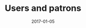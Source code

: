 ---
title: "Users and patrons"
date: 2017-01-05
weight: 5
description: >
  A short lead description about this content page. It can be **bold** or _italic_ and can be split over multiple paragraphs.
---